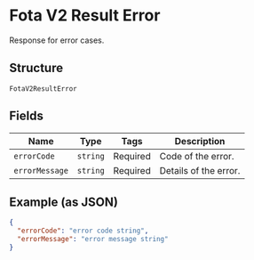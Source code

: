
# Fota V2 Result Error

Response for error cases.

## Structure

`FotaV2ResultError`

## Fields

| Name | Type | Tags | Description |
|  --- | --- | --- | --- |
| `errorCode` | `string` | Required | Code of the error. |
| `errorMessage` | `string` | Required | Details of the error. |

## Example (as JSON)

```json
{
  "errorCode": "error code string",
  "errorMessage": "error message string"
}
```

